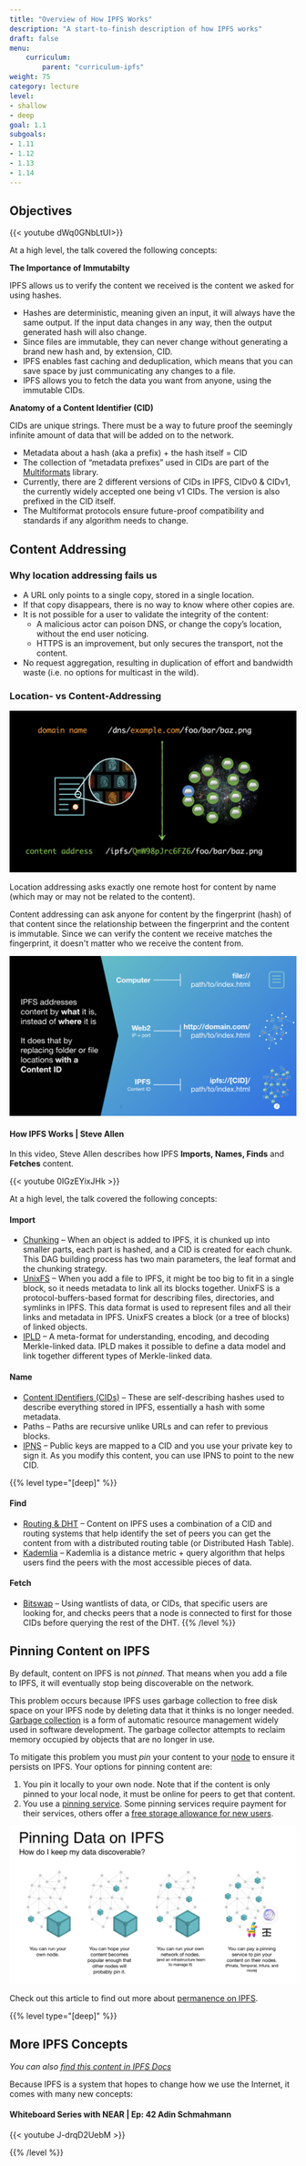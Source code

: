 ```yaml
---
title: "Overview of How IPFS Works"
description: "A start-to-finish description of how IPFS works"
draft: false
menu:
    curriculum:
        parent: "curriculum-ipfs"
weight: 75
category: lecture
level:
- shallow
- deep
goal: 1.1
subgoals:
- 1.11
- 1.12
- 1.13
- 1.14
---
```


## Objectives

{{< youtube dWq0GNbLtUI>}}

At a high level, the talk covered the following concepts:

**The Importance of Immutabilty**

IPFS allows us to verify the content we received is the content we asked for using hashes.
* Hashes are deterministic, meaning given an input, it will always have the same output. If the input data changes in any way, then the output generated hash will also change.
* Since files are immutable, they can never change without generating a brand new hash and, by extension, CID.
* IPFS enables fast caching and deduplication, which means that you can save space by just communicating any changes to a file.
* IPFS allows you to fetch the data you want from anyone, using the immutable CIDs.

**Anatomy of a Content Identifier (CID)**

CIDs are unique strings. There must be a way to future proof the seemingly infinite amount of data that will be added on to the network.
* Metadata about a hash (aka a prefix) + the hash itself = CID
* The collection of “metadata prefixes” used in CIDs are part of the [Multiformats](https://multiformats.io/) library.
* Currently, there are 2 different versions of CIDs in IPFS, CIDv0 & CIDv1, the currently widely accepted one being v1 CIDs. The version is also prefixed in the CID itself.
* The Multiformat protocols ensure future-proof compatibility and standards if any algorithm needs to change.

## Content Addressing

### Why location addressing fails us

* A URL only points to a single copy, stored in a single location.
* If that copy disappears, there is no way to know where other copies are.
* It is not possible for a user to validate the integrity of the content:
  * A malicious actor can poison DNS, or change the copy’s location, without the end user noticing.
  * HTTPS is an improvement, but only secures the transport, not the content.
* No request aggregation, resulting in duplication of effort and bandwidth waste (i.e. no options for multicast in the wild).

### Location- vs Content-Addressing

![location vs content](location-vs-content.png)

Location addressing asks exactly one remote host for content by name (which may or may not be related to the content).

Content addressing can ask anyone for content by the fingerprint (hash) of that content since the relationship between the fingerprint and the content is immutable. Since we can verify the content we receive matches the fingerprint, it doesn't matter who we receive the content from.

![location vs content](location-vs-content2.png)


#### How IPFS Works | Steve Allen
In this video, Steve Allen describes how IPFS **Imports, Names, Finds** and **Fetches** content.

{{< youtube 0IGzEYixJHk >}}

At a high level, the talk covered the following concepts:

#### Import
* [Chunking](https://docs.ipfs.io/concepts/file-systems/#unix-file-system-unixfs) – When an object is added to IPFS, it is chunked up into smaller parts, each part is hashed, and a CID is created for each chunk. This DAG building process has two main parameters, the leaf format and the chunking strategy.
* [UnixFS](https://docs.ipfs.io/concepts/file-systems/#unix-file-system-unixfs) – When you add a file to IPFS, it might be too big to fit in a single block, so it needs metadata to link all its blocks together. UnixFS is a protocol-buffers-based format for describing files, directories, and symlinks in IPFS. This data format is used to represent files and all their links and metadata in IPFS. UnixFS creates a block (or a tree of blocks) of linked objects.
* [IPLD](https://docs.ipfs.io/project/related-projects/#ipld) – A meta-format for understanding, encoding, and decoding Merkle-linked data. IPLD makes it possible to define a data model and link together different types of Merkle-linked data.

#### Name
* [Content IDentifiers (CIDs)](https://docs.ipfs.io/concepts/content-addressing/#content-addressing-and-cids) – These are self-describing hashes used to describe everything stored in IPFS, essentially a hash with some metadata.
* Paths – Paths are recursive unlike URLs and can refer to previous blocks.
* [IPNS](https://docs.ipfs.io/concepts/ipns/#interplanetary-name-system-ipns) – Public keys are mapped to a CID and you use your private key to sign it. As you modify this content, you can use IPNS to point to the new CID.

{{% level type="[deep]" %}}
#### Find
* [Routing & DHT](https://docs.ipfs.io/concepts/dht/#distributed-hash-tables-dhts) – Content on IPFS uses a combination of a CID and routing systems that help identify the set of peers you can get the content from with a distributed routing table (or Distributed Hash Table).
* [Kademlia](https://docs.ipfs.io/concepts/dht/#kademlia) – Kademlia is a distance metric + query algorithm that helps users find the peers with the most accessible pieces of data.

#### Fetch
* [Bitswap](https://docs.ipfs.io/concepts/bitswap/#how-bitswap-works) – Using wantlists of data, or CIDs, that specific users are looking for, and checks peers that a node is connected to first for those CIDs before querying the rest of the DHT.
{{% /level %}}

## Pinning Content on IPFS

By default, content on IPFS is not _pinned_. That means when you add a file to IPFS, it will eventually stop being discoverable on the network. 

This problem occurs because IPFS uses garbage collection to free disk space on your IPFS node by deleting data that it thinks is no longer needed. [Garbage collection](https://en.wikipedia.org/wiki/Garbage_collection_(computer_science)) is a form of automatic resource management widely used in software development. The garbage collector attempts to reclaim memory occupied by objects that are no longer in use.

To mitigate this problem you must _pin_ your content to your [node](https://docs.ipfs.tech/concepts/nodes/#nodes) to ensure it persists on IPFS. Your options for pinning content are:
1. You pin it locally to your own node. Note that if the content is only pinned to your local node, it must be online for peers to get that content.
2. You use a [pinning service](https://docs.ipfs.io/concepts/persistence/#pinning-services). Some pinning services require payment for their services, others offer a [free storage allowance for new users](https://docs.ipfs.tech/concepts/persistence/#ipfs-filecoin-solutions).


![Pinning IPFS](pinning.png)

Check out this article to find out more about [permanence on IPFS](https://docs.ipfs.tech/concepts/persistence/).

{{% level type="[deep]" %}}
## More IPFS Concepts
_You can also [find this content in IPFS Docs](https://docs.ipfs.io/concepts/)_

Because IPFS is a system that hopes to change how we use the Internet, it comes with many new concepts:

#### Whiteboard Series with NEAR | Ep: 42 Adin Schmahmann

{{< youtube J-drqD2UebM >}}


{{% /level %}}